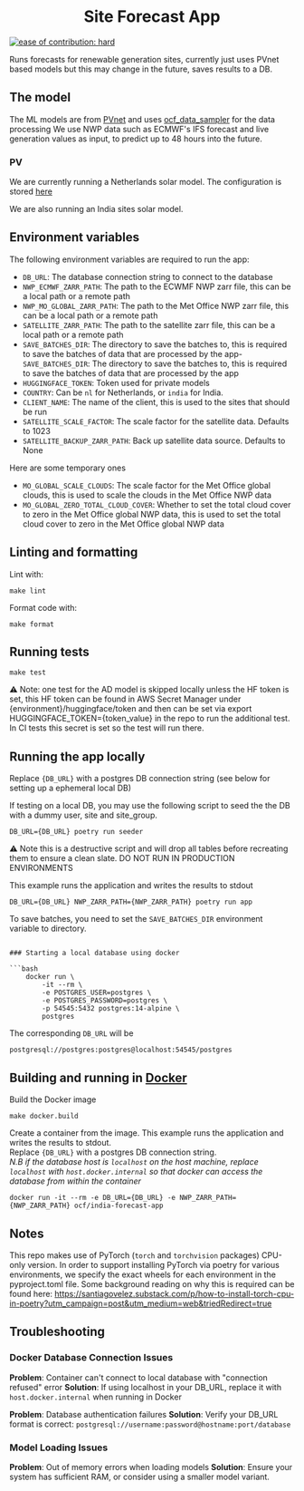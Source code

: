 <h1 align="center">Site Forecast App </h1>


[![ease of contribution: hard](https://img.shields.io/badge/ease%20of%20contribution:%20hard-bb2629)](https://github.com/openclimatefix/ocf-meta-repo?tab=readme-ov-file#how-easy-is-it-to-get-involved)

Runs forecasts for renewable generation sites, currently just uses PVnet based models but this may change in the future, saves results to a DB.

## The model

The ML models are from [PVnet](https://github.com/openclimatefix/PVNet) and uses [ocf_data_sampler](https://github.com/openclimatefix/ocf-data-sampler) for the data processing
We use NWP data such as ECMWF's IFS forecast and live generation values as input, to predict up to 48 hours into the future.

### PV

We are currently running a Netherlands solar model.
The configuration is stored [here](https://huggingface.co/openclimatefix/pvnet_nl)

We are also running an India sites solar model. 


## Environment variables

The following environment variables are required to run the app:
- `DB_URL`: The database connection string to connect to the database
- `NWP_ECMWF_ZARR_PATH`: The path to the ECWMF NWP zarr file, this can be a local path or a remote path
- `NWP_MO_GLOBAL_ZARR_PATH`: The path to the Met Office NWP zarr file, this can be a local path or a remote path
- `SATELLITE_ZARR_PATH`: The path to the satellite zarr file, this can be a local path or a remote path
- `SAVE_BATCHES_DIR`: The directory to save the batches to, this is required to save the batches of data that are processed by the app- `SAVE_BATCHES_DIR`: The directory to save the batches to, this is required to save the batches of data that are processed by the app
- `HUGGINGFACE_TOKEN`: Token used for private models
- `COUNTRY`: Can be `nl` for Netherlands, or `india` for India. 
- `CLIENT_NAME`: The name of the client, this is used to the sites that should be run
- `SATELLITE_SCALE_FACTOR`: The scale factor for the satellite data. Defaults to 1023 
- `SATELLITE_BACKUP_ZARR_PATH`: Back up satellite data source. Defaults to None 

Here are some temporary ones
- `MO_GLOBAL_SCALE_CLOUDS`: The scale factor for the Met Office global clouds, this is used to scale the clouds in the Met Office NWP data
- `MO_GLOBAL_ZERO_TOTAL_CLOUD_COVER`: Whether to set the total cloud cover to zero in the Met Office global NWP data, this is used to set the total cloud cover to zero in the Met Office global NWP data

## Linting and formatting

Lint with:
```
make lint
```

Format code with:
```
make format
```

## Running tests

```
make test
```

⚠️ Note: one test for the AD model is skipped locally unless the HF token is set, this HF token can be found in AWS Secret Manager under {environment}/huggingface/token and then can be set via export HUGGINGFACE_TOKEN={token_value} in the repo to run the additional test. In CI tests this secret is set so the test will run there.

## Running the app locally
Replace `{DB_URL}` with a postgres DB connection string (see below for setting up a ephemeral local DB)

If testing on a local DB, you may use the following script to seed the the DB with a dummy user, site and site_group. 
```
DB_URL={DB_URL} poetry run seeder
```
⚠️ Note this is a destructive script and will drop all tables before recreating them to ensure a clean slate. DO NOT RUN IN PRODUCTION ENVIRONMENTS

This example runs the application and writes the results to stdout
```
DB_URL={DB_URL} NWP_ZARR_PATH={NWP_ZARR_PATH} poetry run app
```

To save batches, you need to set the `SAVE_BATCHES_DIR` environment variable to directory. 
```

### Starting a local database using docker

```bash
    docker run \
        -it --rm \
        -e POSTGRES_USER=postgres \
        -e POSTGRES_PASSWORD=postgres \
        -p 54545:5432 postgres:14-alpine \
        postgres
```

The corresponding `DB_URL` will be

`postgresql://postgres:postgres@localhost:54545/postgres`

## Building and running in [Docker](https://www.docker.com/)

Build the Docker image
```
make docker.build
```

Create a container from the image. This example runs the application and writes the results to stdout.\
Replace `{DB_URL}` with a postgres DB connection string.\
*N.B if the database host is `localhost` on the host machine, replace `localhost` with `host.docker.internal` so that docker can access the database from within the container*
```
docker run -it --rm -e DB_URL={DB_URL} -e NWP_ZARR_PATH={NWP_ZARR_PATH} ocf/india-forecast-app
```

## Notes

This repo makes use of PyTorch (`torch` and `torchvision` packages) CPU-only version. In order to support installing PyTorch via poetry for various environments, we specify the exact wheels for each environment in the pyproject.toml file. Some background reading on why this is required can be found here: https://santiagovelez.substack.com/p/how-to-install-torch-cpu-in-poetry?utm_campaign=post&utm_medium=web&triedRedirect=true 

## Troubleshooting

### Docker Database Connection Issues

**Problem**: Container can't connect to local database with "connection refused" error
**Solution**: If using localhost in your DB_URL, replace it with `host.docker.internal` when running in Docker

**Problem**: Database authentication failures
**Solution**: Verify your DB_URL format is correct: `postgresql://username:password@hostname:port/database`

### Model Loading Issues

**Problem**: Out of memory errors when loading models
**Solution**: Ensure your system has sufficient RAM, or consider using a smaller model variant.
